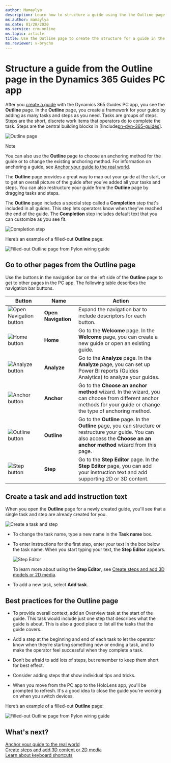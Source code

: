 ```yaml
---
author: Mamaylya
description: Learn how to structure a guide using the the Outline page in the Dynamics 365 Guides PC app
ms.author: mamaylya
ms.date: 01/28/2020
ms.service: crm-online
ms.topic: article
title: Use the Outline page to create the structure for a guide in the Dynamics 365 Guides PC app
ms.reviewer: v-brycho
---
```


# Structure a guide from the Outline page in the Dynamics 365 Guides PC app

After you [create a guide](create-guide.md) with the Dynamics 365 Guides PC app, you see the **Outline** page. In the **Outline** page, you create a framework for your guide by adding as many tasks and steps as you need. Tasks are groups of steps. Steps are the short, discrete work items that operators do to complete the task. Steps are the central building blocks in [!include[pn-dyn-365-guides](../includes/pn-dyn-365-guides.md)].

![Outline page](media/outline-page-3.PNG "Outline page")

>[!NOTE]
>You can also use the **Outline** page to choose an anchoring method for the guide or to change the existing anchoring method. For information on anchoring a guide, see [Anchor your guide to the real world](anchor.md).

The **Outline** page provides a great way to map out your guide at the start, or to get an overall picture of the guide after you’ve added all your tasks and steps. You can also restructure your guide from the **Outline** page by dragging tasks and steps.

The **Outline** page includes a special step called a **Completion** step that's included in all guides. This step lets operators know when they’ve reached the end of the guide. The **Completion** step includes default text that you can customize as you see fit.

![Completion step](media/completion-step.PNG "Completion step")

Here’s an example of a filled-out **Outline** page:

![Filled-out Outline page from Pylon wiring guide](media/finished-outline-page.png "Filled-out Outline page from Pylon wiring guide")

## Go to other pages from the Outline page

Use the buttons in the navigation bar on the left side of the **Outline** page to get to other pages in the PC app. The following table describes the navigation bar buttons.

|Button|Name|Action|
|--------|----------------|----------------------------------------------------------|
|![Open Navigation button](media/open-navigation-button.png "Open Navigation button")|**Open Navigation**|Expand the navigation bar to include descriptors for each button.|
|![Home button](media/home-button-pc-app.png "Home button")|**Home**|Go to the **Welcome** page. In the **Welcome** page, you can create a new guide or open an existing guide.|
|![Analyze button](media/analyze-button-pc-app.png "Analyze button")|**Analyze**|Go to the **Analyze** page. In the **Analyze** page, you can set up Power BI reports (Guides Analytics) to analyze your guides.|
|![Anchor button](media/anchor-button-pc-app.png "Anchor button")|**Anchor**|Go to the **Choose an anchor method** wizard. In the wizard, you can choose from different anchor methods for your guide or change the type of anchoring method.|
|![Outline button](media/outline-button-pc-app.png "Outline button")|**Outline**|Go to the **Outline** page. In the **Outline** page, you can structure or restructure your guide. You can also access the **Choose an an anchor method** wizard from this page.|
|![Step button](media/step-button-pc-app.png "Step button")|**Step**|Go to the **Step Editor** page. In the **Step Editor** page, you can add your instruction text and add supporting 2D or 3D content.|

## Create a task and add instruction text

When you open the **Outline** page for a newly created guide, you'll see that a single task and step are already created for you. 

![Create a task and step](media/outline-page-3.PNG "Create a task and step")

- To change the task name, type a new name in the **Task name** box.

- To enter instructions for the first step, enter your text in the box below the task name. When you start typing your text, the **Step Editor** appears.

   ![Step Editor](media/step-editor.PNG "Step Editor")

    To learn more about using the **Step Editor**, see [Create steps and add 3D models or 2D media](create-steps-assign-media.md).
    
- To add a new task, select **Add task**.

## Best practices for the Outline page

- To provide overall context, add an Overview task at the start of the guide. This task would include just one step that describes what the guide is about. This is also a good place to list all the tasks that the guide covers. 

- Add a step at the beginning and end of each task to let the operator know when they’re starting something new or ending a task, and to make the operator feel successful when they complete a task.

- Don’t be afraid to add lots of steps, but remember to keep them short for best effect. 

- Consider adding steps that show individual tips and tricks. 

- When you move from the PC app to the HoloLens app, you'll be prompted to refresh. It's a good idea to close the guide you're working on when you switch devices. 

Here’s an example of a filled-out **Outline** page:

![Filled-out Outline page from Pylon wiring guide](media/finished-outline-page.png "Filled-out Outline page from Pylon wiring guide")
  
## What's next?

[Anchor your guide to the real world](anchor.md)<br>
[Create steps and add 3D content or 2D media](create-steps-assign-media.md)<br>
[Learn about keyboard shortcuts](keyboard-shortcuts-pc-app.md)<br>

